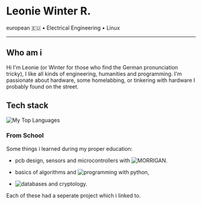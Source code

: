 # Leonie Winter R.

european 🇪🇺 • Electrical Engineering • Linux

---

## Who am i
Hi I'm Leonie (or Winter for those who find the German pronunciation tricky), I like all kinds of engineering, humanities and programming. I'm passionate about hardware, some homelabbing, or tinkering with hardware I probably found on the street.

## Tech stack

![My Top Languages](https://github-readme-stats.vercel.app/api/top-langs/?username=leonie-winter&theme=highcontrast&show_icons=true&hide_border=true&layout=compact)

### From School

Some things i learned during my proper education:
- pcb design, sensors and microcontrollers with ![MORRIGAN](https://github.com/Leonie-Winter/MORRIGAN).

- basics of algorithms and ![programming with python](https://github.com/Leonie-Winter/WhosThatPokemon), 

- ![databases](https://github.com/Leonie-Winter/contact-manager) and cryptology.

Each of these had a seperate project which i linked to.

  


